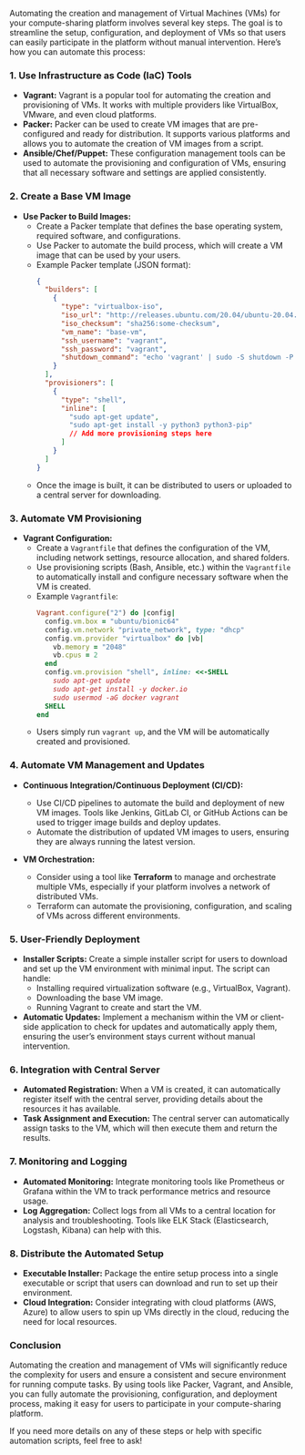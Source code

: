 Automating the creation and management of Virtual Machines (VMs) for your compute-sharing platform involves several key steps. The goal is to streamline the setup, configuration, and deployment of VMs so that users can easily participate in the platform without manual intervention. Here’s how you can automate this process:

### 1. **Use Infrastructure as Code (IaC) Tools**
   - **Vagrant:** Vagrant is a popular tool for automating the creation and provisioning of VMs. It works with multiple providers like VirtualBox, VMware, and even cloud platforms.
   - **Packer:** Packer can be used to create VM images that are pre-configured and ready for distribution. It supports various platforms and allows you to automate the creation of VM images from a script.
   - **Ansible/Chef/Puppet:** These configuration management tools can be used to automate the provisioning and configuration of VMs, ensuring that all necessary software and settings are applied consistently.

### 2. **Create a Base VM Image**
   - **Use Packer to Build Images:**
     - Create a Packer template that defines the base operating system, required software, and configurations.
     - Use Packer to automate the build process, which will create a VM image that can be used by your users.
     - Example Packer template (JSON format):
       ```json
       {
         "builders": [
           {
             "type": "virtualbox-iso",
             "iso_url": "http://releases.ubuntu.com/20.04/ubuntu-20.04.2-live-server-amd64.iso",
             "iso_checksum": "sha256:some-checksum",
             "vm_name": "base-vm",
             "ssh_username": "vagrant",
             "ssh_password": "vagrant",
             "shutdown_command": "echo 'vagrant' | sudo -S shutdown -P now"
           }
         ],
         "provisioners": [
           {
             "type": "shell",
             "inline": [
               "sudo apt-get update",
               "sudo apt-get install -y python3 python3-pip"
               // Add more provisioning steps here
             ]
           }
         ]
       }
       ```
     - Once the image is built, it can be distributed to users or uploaded to a central server for downloading.

### 3. **Automate VM Provisioning**
   - **Vagrant Configuration:**
     - Create a `Vagrantfile` that defines the configuration of the VM, including network settings, resource allocation, and shared folders.
     - Use provisioning scripts (Bash, Ansible, etc.) within the `Vagrantfile` to automatically install and configure necessary software when the VM is created.
     - Example `Vagrantfile`:
       ```ruby
       Vagrant.configure("2") do |config|
         config.vm.box = "ubuntu/bionic64"
         config.vm.network "private_network", type: "dhcp"
         config.vm.provider "virtualbox" do |vb|
           vb.memory = "2048"
           vb.cpus = 2
         end
         config.vm.provision "shell", inline: <<-SHELL
           sudo apt-get update
           sudo apt-get install -y docker.io
           sudo usermod -aG docker vagrant
         SHELL
       end
       ```
     - Users simply run `vagrant up`, and the VM will be automatically created and provisioned.

### 4. **Automate VM Management and Updates**
   - **Continuous Integration/Continuous Deployment (CI/CD):**
     - Use CI/CD pipelines to automate the build and deployment of new VM images. Tools like Jenkins, GitLab CI, or GitHub Actions can be used to trigger image builds and deploy updates.
     - Automate the distribution of updated VM images to users, ensuring they are always running the latest version.
   
   - **VM Orchestration:**
     - Consider using a tool like **Terraform** to manage and orchestrate multiple VMs, especially if your platform involves a network of distributed VMs.
     - Terraform can automate the provisioning, configuration, and scaling of VMs across different environments.

### 5. **User-Friendly Deployment**
   - **Installer Scripts:** Create a simple installer script for users to download and set up the VM environment with minimal input. The script can handle:
     - Installing required virtualization software (e.g., VirtualBox, Vagrant).
     - Downloading the base VM image.
     - Running Vagrant to create and start the VM.
   - **Automatic Updates:** Implement a mechanism within the VM or client-side application to check for updates and automatically apply them, ensuring the user’s environment stays current without manual intervention.

### 6. **Integration with Central Server**
   - **Automated Registration:** When a VM is created, it can automatically register itself with the central server, providing details about the resources it has available.
   - **Task Assignment and Execution:** The central server can automatically assign tasks to the VM, which will then execute them and return the results.

### 7. **Monitoring and Logging**
   - **Automated Monitoring:** Integrate monitoring tools like Prometheus or Grafana within the VM to track performance metrics and resource usage.
   - **Log Aggregation:** Collect logs from all VMs to a central location for analysis and troubleshooting. Tools like ELK Stack (Elasticsearch, Logstash, Kibana) can help with this.

### 8. **Distribute the Automated Setup**
   - **Executable Installer:** Package the entire setup process into a single executable or script that users can download and run to set up their environment.
   - **Cloud Integration:** Consider integrating with cloud platforms (AWS, Azure) to allow users to spin up VMs directly in the cloud, reducing the need for local resources.

### **Conclusion**
Automating the creation and management of VMs will significantly reduce the complexity for users and ensure a consistent and secure environment for running compute tasks. By using tools like Packer, Vagrant, and Ansible, you can fully automate the provisioning, configuration, and deployment process, making it easy for users to participate in your compute-sharing platform.

If you need more details on any of these steps or help with specific automation scripts, feel free to ask!